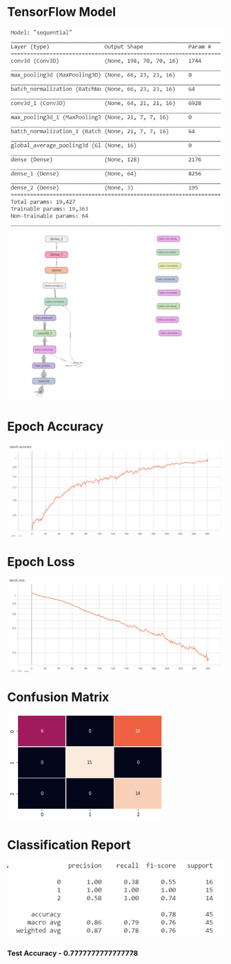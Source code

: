 # **TensorFlow Model**
![](images/TFModel1.jpg)
![](images/TFModel.jpg)

# **Epoch Accuracy**
![](images/epoch%20accuracy.jpg)

# **Epoch Loss**
![](images/epoch%20loss.jpg)

# **Confusion Matrix**
![](images/confusion%20matrix.png)

# **Classification Report**
![](images/classification_report.jpg)

### **Test Accuracy - 0.7777777777777778**